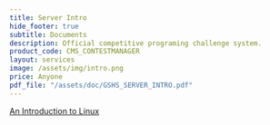 ```yaml
---
title: Server Intro
hide_footer: true
subtitle: Documents
description: Official competitive programing challenge system.
product_code: CMS_CONTESTMANAGER
layout: services
image: /assets/img/intro.png
price: Anyone
pdf_file: "/assets/doc/GSHS_SERVER_INTRO.pdf"
---
```

[An Introduction to Linux](http:docs/intro/intro_docs.md)

<!-- {% pdf {{ page.pdf_file }} no_link width=1000px height=1000px %} -->

